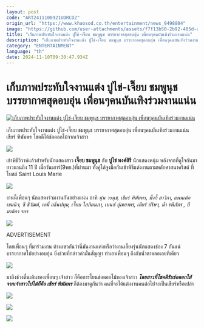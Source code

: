 ```yaml
---
layout: post
code: "ART2411100921UDRCO2"
origin_url: "https://www.khaosod.co.th/entertainment/news_9498804"
image: "https://github.com/user-attachments/assets/f7f13b50-2b92-485d-a8c0-a150bf84401e"
title: "เก็บภาพประทับใจงานแต่ง ปูไข่-เจี๊ยบ ชมพูนุช บรรยากาศสุดอบอุ่น เพื่อนๆคนบันเทิงร่วมงานแน่น"
description: "เก็บภาพประทับใจงานแต่ง ปูไข่-เจี๊ยบ ชมพูนุช บรรยากาศสุดอบอุ่น เพื่อนๆคนบันเทิงร่วมงานแน่น เชียร์ ฑิฆัมพร โชคดีได้ช่อดอกไม้จากเจ้าสาว"
category: "ENTERTAINMENT"
language: "th"
date: 2024-11-10T09:30:47.934Z
---
```


# เก็บภาพประทับใจงานแต่ง ปูไข่-เจี๊ยบ ชมพูนุช บรรยากาศสุดอบอุ่น เพื่อนๆคนบันเทิงร่วมงานแน่น

[![เก็บภาพประทับใจงานแต่ง ปูไข่-เจี๊ยบ ชมพูนุช บรรยากาศสุดอบอุ่น เพื่อนๆคนบันเทิงร่วมงานแน่น](https://www.khaosod.co.th/wpapp/uploads/2024/11/poo.jpg "เก็บภาพประทับใจงานแต่ง ปูไข่-เจี๊ยบ ชมพูนุช บรรยากาศสุดอบอุ่น เพื่อนๆคนบันเทิงร่วมงานแน่น")](https://www.khaosod.co.th/wpapp/uploads/2024/11/poo.jpg)

เก็บภาพประทับใจงานแต่ง ปูไข่-เจี๊ยบ ชมพูนุช บรรยากาศสุดอบอุ่น เพื่อนๆคนบันเทิงร่วมงานแน่น เชียร์ ฑิฆัมพร โชคดีได้ช่อดอกไม้จากเจ้าสาว

![](https://www.khaosod.co.th/wpapp/uploads/2024/11/Snapinsta.app_466146558_1269630914184550_2519512666394387101_n_1080.jpg)

เข้าพิธีวิวาห์แล้วสำหรับนักแสดงสาว **เจี๊ยบ ชมพูนุช** กับ **ปูไข่ พงศ์สิรี** นักแสดงหนุ่ม หลังจากที่ดูใจกันมายาวนานถึง 11 ปี เมื่อวันเสาร์(9พย.)ที่ผ่านมา ทั้งคู่ได้จูงมือกันเข้าพิธีแต่งงานตามหลักศาสนาคริสต์ ที่โบสถ์ Saint Louis Marie

![](https://www.khaosod.co.th/wpapp/uploads/2024/11/Snapinsta.app_466539552_18466676050011325_5727194918127362939_n_1080.jpg)

งานนี้เพื่อนๆ นักแสดงร่วมงานกันอย่างแน่น อาทิ _นุ่น วรนุช, เชียร์ ฑิฆัมพร, พิ้งกี้ สาวิกา, แพนเค้ก เขมนิจ, ซี ซิวัฒน์, เอมี่ กลิ่นปทุม, เจี๊ยบ โสภิตนภา, เบนซ์ ปุณยาพร, เดียร์ ปริษา, น้ำ รพีภัทร , บี มาติกา ฯลฯ_

![](https://www.khaosod.co.th/wpapp/uploads/2024/11/Snapinsta.app_466510133_18466676068011325_5701276824097463728_n_1080.jpg)

ADVERTISEMENT

โดยเพื่อนๆ ที่มาร่วมงาน ต่างแซวกันว่านี่มันงานแต่งหรือว่างานเลี้ยงรุ่นนักแสดงช่อง 7 กันแน่ บรรยากาศไปอย่างอบอุ่น ยิ่งช่วยที่กล่าวคำมั่นสัญญา ทำเอาเพื่อนๆ ถึงกับน้ำตาคลอเลยทีเดียว

![](https://www.khaosod.co.th/wpapp/uploads/2024/11/Snapinsta.app_465832157_18466676059011325_1730340392563850456_n_1080.jpg)

มาถึงช่วงตื่นเต้นของเพื่อนๆ เจ้าสาว ก็คือการโยนช่อดอกไม้ของเจ้าสาว _**โดยสาวที่โชคดีรับช่อดอกไม้จากเจ้าสาวไปได้ก็คือ เชียร์ ฑิฆัมพร**_ ก็ต้องมาดูกันว่า คนที่จะได้แต่งงานคนต่อไปจะเป็นเชียร์หรือเปล่า

![](https://www.khaosod.co.th/wpapp/uploads/2024/11/Snapinsta.app_466082922_1706822606831795_1764666182054558849_n_1080.jpg)

![](https://www.khaosod.co.th/wpapp/uploads/2024/11/Snapinsta.app_465975950_18466319497034286_1254037335152076201_n_1080.jpg)

![](https://www.khaosod.co.th/wpapp/uploads/2024/11/Snapinsta.app_466460476_18466676104011325_8198499607307482733_n_1080.jpg)

